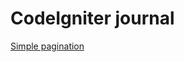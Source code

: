 <!DOCTYPE html>
<html>
<body>
<h1>CodeIgniter journal</h1>
<p><a href="simple_pagination.md">Simple pagination</a></p>
</body>
</html>
